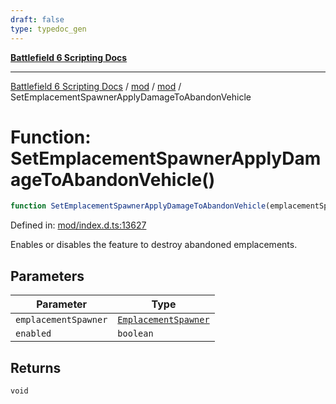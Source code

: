 ```yaml
---
draft: false
type: typedoc_gen
---
```


[**Battlefield 6 Scripting Docs**](../../../_index.md)

***

[Battlefield 6 Scripting Docs](../../../_index.md) / [mod](../../_index.md) / [mod](../_index.md) / SetEmplacementSpawnerApplyDamageToAbandonVehicle

# Function: SetEmplacementSpawnerApplyDamageToAbandonVehicle()

```ts
function SetEmplacementSpawnerApplyDamageToAbandonVehicle(emplacementSpawner, enabled): void;
```

Defined in: [mod/index.d.ts:13627](https://github.com/battlefield-portal-community/portal-docs/blob/ff09b2690670f74de7e97198022e5a97ff1161ff/generators/santiago/mod/index.d.ts#L13627)

Enables or disables the feature to destroy abandoned emplacements.

## Parameters

| Parameter | Type |
| ------ | ------ |
| `emplacementSpawner` | [`EmplacementSpawner`](../EmplacementSpawner/_index.md) |
| `enabled` | `boolean` |

## Returns

`void`
